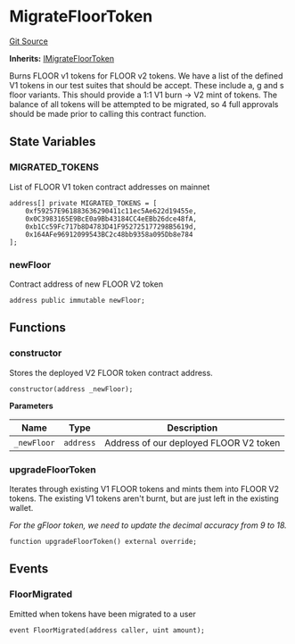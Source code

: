 # MigrateFloorToken
[Git Source](https://github.com/FloorDAO/floor-v2/blob/445b96358cc205e432e359914c1681c0f44048b0/src/contracts/migrations/MigrateFloorToken.sol)

**Inherits:**
[IMigrateFloorToken](/src/interfaces/migrations/MigrateFloorToken.sol/contract.IMigrateFloorToken.md)

Burns FLOOR v1 tokens for FLOOR v2 tokens. We have a list of the defined
V1 tokens in our test suites that should be accept. These include a, g and
s floor variants.
This should provide a 1:1 V1 burn -> V2 mint of tokens.
The balance of all tokens will be attempted to be migrated, so 4 full approvals
should be made prior to calling this contract function.


## State Variables
### MIGRATED_TOKENS
List of FLOOR V1 token contract addresses on mainnet


```solidity
address[] private MIGRATED_TOKENS = [
    0xf59257E961883636290411c11ec5Ae622d19455e,
    0x0C3983165E9BcE0a9Bb43184CC4eEBb26dce48fA,
    0xb1Cc59Fc717b8D4783D41F952725177298B5619d,
    0x164AFe96912099543BC2c48bb9358a095Db8e784
];
```


### newFloor
Contract address of new FLOOR V2 token


```solidity
address public immutable newFloor;
```


## Functions
### constructor

Stores the deployed V2 FLOOR token contract address.


```solidity
constructor(address _newFloor);
```
**Parameters**

|Name|Type|Description|
|----|----|-----------|
|`_newFloor`|`address`|Address of our deployed FLOOR V2 token|


### upgradeFloorToken

Iterates through existing V1 FLOOR tokens and mints them into FLOOR V2 tokens. The existing
V1 tokens aren't burnt, but are just left in the existing wallet.

*For the gFloor token, we need to update the decimal accuracy from 9 to 18.*


```solidity
function upgradeFloorToken() external override;
```

## Events
### FloorMigrated
Emitted when tokens have been migrated to a user


```solidity
event FloorMigrated(address caller, uint amount);
```


